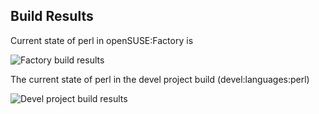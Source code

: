 
## Build Results

Current state of perl in openSUSE:Factory is

![Factory build results](https://br.opensuse.org/status/openSUSE:Factory/perl-Test-Script/standard)

The current state of perl in the devel project build (devel:languages:perl)

![Devel project build results](https://br.opensuse.org/status/devel:languages:perl/perl-Test-Script)


